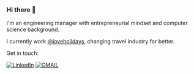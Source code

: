 ### Hi there 👋

I'm an engineering manager with entrepreneurial mindset and computer science background.

I currently work [@loveholidays](https://tech.loveholidays.com/), changing travel industry for better.

Get in touch:

[![LinkedIn](https://img.shields.io/badge/LinkedIn-0077B5?style=for-the-badge&logo=linkedin&logoColor=white)](https://www.linkedin.com/in/igornaumov/) [![GMAIL](https://img.shields.io/badge/Gmail-D14836?style=for-the-badge&logo=gmail&logoColor=white)](mailto:igor.naumov.17@gmail.com)
